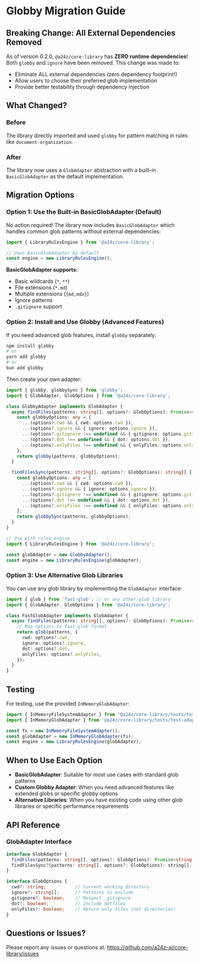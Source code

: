 # Globby Migration Guide

## Breaking Change: All External Dependencies Removed

As of version 0.2.0, `@a24z/core-library` has **ZERO runtime dependencies**! Both `globby` and `ignore` have been removed. This change was made to:
- Eliminate ALL external dependencies (zero dependency footprint!)
- Allow users to choose their preferred glob implementation
- Provide better testability through dependency injection

## What Changed?

### Before
The library directly imported and used `globby` for pattern matching in rules like `document-organization`.

### After
The library now uses a `GlobAdapter` abstraction with a built-in `BasicGlobAdapter` as the default implementation.

## Migration Options

### Option 1: Use the Built-in BasicGlobAdapter (Default)

No action required! The library now includes `BasicGlobAdapter` which handles common glob patterns without external dependencies:

```typescript
import { LibraryRulesEngine } from '@a24z/core-library';

// Uses BasicGlobAdapter by default
const engine = new LibraryRulesEngine();
```

**BasicGlobAdapter supports:**
- Basic wildcards (`*`, `**`)
- File extensions (`*.md`)
- Multiple extensions (`{md,mdx}`)
- Ignore patterns
- `.gitignore` support

### Option 2: Install and Use Globby (Advanced Features)

If you need advanced glob features, install `globby` separately:

```bash
npm install globby
# or
yarn add globby
# or
bun add globby
```

Then create your own adapter:

```typescript
import { globby, globbySync } from 'globby';
import { GlobAdapter, GlobOptions } from '@a24z/core-library';

class GlobbyAdapter implements GlobAdapter {
  async findFiles(patterns: string[], options?: GlobOptions): Promise<string[]> {
    const globbyOptions: any = {
      ...(options?.cwd && { cwd: options.cwd }),
      ...(options?.ignore && { ignore: options.ignore }),
      ...(options?.gitignore !== undefined && { gitignore: options.gitignore }),
      ...(options?.dot !== undefined && { dot: options.dot }),
      ...(options?.onlyFiles !== undefined && { onlyFiles: options.onlyFiles }),
    };
    return globby(patterns, globbyOptions);
  }

  findFilesSync(patterns: string[], options?: GlobOptions): string[] {
    const globbyOptions: any = {
      ...(options?.cwd && { cwd: options.cwd }),
      ...(options?.ignore && { ignore: options.ignore }),
      ...(options?.gitignore !== undefined && { gitignore: options.gitignore }),
      ...(options?.dot !== undefined && { dot: options.dot }),
      ...(options?.onlyFiles !== undefined && { onlyFiles: options.onlyFiles }),
    };
    return globbySync(patterns, globbyOptions);
  }
}

// Use with rules engine
import { LibraryRulesEngine } from '@a24z/core-library';

const globAdapter = new GlobbyAdapter();
const engine = new LibraryRulesEngine(globAdapter);
```

### Option 3: Use Alternative Glob Libraries

You can use any glob library by implementing the `GlobAdapter` interface:

```typescript
import { glob } from 'fast-glob'; // or any other glob library
import { GlobAdapter, GlobOptions } from '@a24z/core-library';

class FastGlobAdapter implements GlobAdapter {
  async findFiles(patterns: string[], options?: GlobOptions): Promise<string[]> {
    // Map options to fast-glob format
    return glob(patterns, {
      cwd: options?.cwd,
      ignore: options?.ignore,
      dot: options?.dot,
      onlyFiles: options?.onlyFiles,
    });
  }
}
```

## Testing

For testing, use the provided `InMemoryGlobAdapter`:

```typescript
import { InMemoryFileSystemAdapter } from '@a24z/core-library/tests/test-adapters/InMemoryFileSystemAdapter';
import { InMemoryGlobAdapter } from '@a24z/core-library/tests/test-adapters/InMemoryGlobAdapter';

const fs = new InMemoryFileSystemAdapter();
const globAdapter = new InMemoryGlobAdapter(fs);
const engine = new LibraryRulesEngine(globAdapter);
```

## When to Use Each Option

- **BasicGlobAdapter**: Suitable for most use cases with standard glob patterns
- **Custom Globby Adapter**: When you need advanced features like extended globs or specific globby options
- **Alternative Libraries**: When you have existing code using other glob libraries or specific performance requirements

## API Reference

### GlobAdapter Interface

```typescript
interface GlobAdapter {
  findFiles(patterns: string[], options?: GlobOptions): Promise<string[]>;
  findFilesSync?(patterns: string[], options?: GlobOptions): string[];
}

interface GlobOptions {
  cwd?: string;           // Current working directory
  ignore?: string[];      // Patterns to exclude
  gitignore?: boolean;    // Respect .gitignore
  dot?: boolean;          // Include dotfiles
  onlyFiles?: boolean;    // Return only files (not directories)
}
```

## Questions or Issues?

Please report any issues or questions at: https://github.com/a24z-ai/core-library/issues